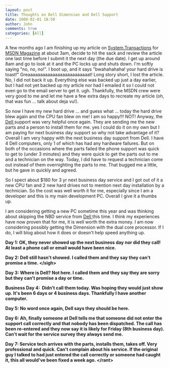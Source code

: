 ```yaml
---
layout: post
title: Thoughts on Dell Dimension and Dell Support
date: 2008-02-01 18:50
author: John
comments: true
categories: [All]
---
```

<P>A few months ago I am finishing up my article on <A href="http://msdn.microsoft.com/msdnmag/issues/05/02/DataPoints/">System.Transactions</A> for <A href="http://msdn.microsoft.com/msdnmag">MSDN Magazine</A> at about 3am, decide to hit the sack and review the article one last time before I submit it the next day (the due date). I get up around 8am and go to look at it and the PC locks up and&nbsp;shuts down. I'm softly saying "no, no, no!". I boot up, and it says "bwahahahaha! your hard drive is toast!" Greaaaaaaaaaaaaaaaaaaaaaaaaat! Long story short, I lost the article. No, I did not back it up. Everything else was backed up just a day earlier, but I had not yet backed up my article nor had I emailed it so I could not even go to the email server to get it. ugh. Thankfully, the MSDN crew were very good to me and let me have a few extra days to recreate my article (oh, that was fun ... talk about deja vu!).</P> <P>So now I have my new hard drive ... and guess what ... today the hard drive blew again and the&nbsp;CPU fan blew on me! I am so happy!!! NOT! Anyway, the <A href="www.dell.com">Dell </A>support was very helpful once again. They are sending me the new parts and a person to install them for me. yes I could do it on my own but I am paying for next business day support so why not take advantage of it? Overall I am very happy with the next business day support from Dell. I have 4 Dell computers, only 1 of which has had any hardware failures. But on both of the occasions where the parts failed the phone support was quick to get to (under 3 minutes) and they were quick to get the parts out to me and a technician on the way. Today, I did have to request a technician come out instead of them overnighting the parts to me. That bugged me a little, but he gave in quickly and agreed.</P> <P>So I spect about $180 for 3 yr next business day service and I got out of it a new CPU fan and 2 new hard drives not to mention next day installation by a technician. So the cost was well worth it for me, especially since I am a developer and this is my main development PC. Overall I give it a thumbs up. </P> <P>I am considering getting a new PC sometime this year and was thinking about skipping the NBD service from <A href="www.dell.com">Dell </A>this time. I think my experiences have now proven that for me, it is well worth the extra money. I am now considering possibly getting the Dimension with the dual core processor. If I do, I will blog about how it does or doesn't&nbsp;help speed anything up.</P> <P><STRONG>Day 1: OK, they never showed up the next business day nor did they call! At least a phone call or email would have been nice.</STRONG></P> <P><STRONG>Day 2: Dell still hasn't showed. I called them and they say they can't promise a time. &lt;/sigh&gt;</STRONG></P> <P><STRONG>Day 3: Where is Dell? Not here. I called them and they say they are sorry but they can't promise a day or time. </STRONG></P><STRONG> <P><STRONG>Business Day 4:&nbsp;&nbsp;Didn't call them today. Was hoping they would just show up. It's been 6 days or 4 business days. Thankfully I have another computer.&nbsp;</STRONG></P> <P>Day 5: No word once again, Dell says they should be here.</P> <P>Day 6: Ah, finally someone at Dell tells me that someone did not enter the support call correctly and that nobody has been dispatched. The call has been re-entered and they now say it is likely for Friday (8th business day). Can't wait for the service survey they always send me.</P> <P>Day 7: Service tech arrives with the parts, installs them, takes off. Very professional and quick. Can't complain about his service. If the original guy I talked to had just entered the call correctly or someone had caught it, this all would've been fixed a week ago. &lt;/rant&gt;</P></STRONG>

